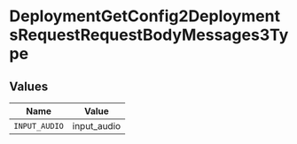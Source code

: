 # DeploymentGetConfig2DeploymentsRequestRequestBodyMessages3Type


## Values

| Name          | Value         |
| ------------- | ------------- |
| `INPUT_AUDIO` | input_audio   |